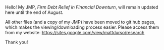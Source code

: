 Hello! My JMP, _Firm Debt Relief in Financial Downturn_, will remain updated here until the end of August.

All other files (and a copy of my JMP) have been moved to git hub pages, which makes the viewing/downloading process easier. Please access them from my website: https://sites.google.com/view/mattdurso/research

Thank you!
